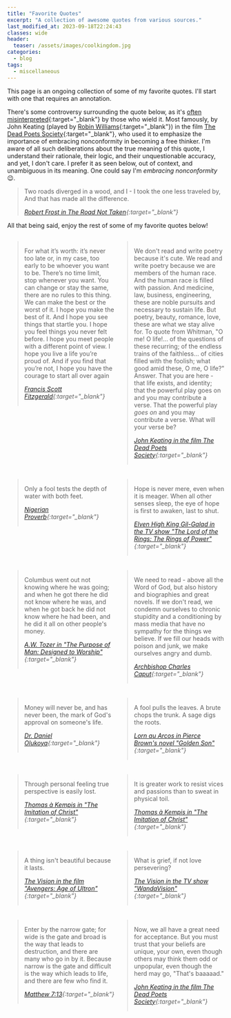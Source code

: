 ```yaml
---
title: "Favorite Quotes"
excerpt: "A collection of awesome quotes from various sources."
last_modified_at: 2023-09-18T22:24:43
classes: wide
header:
  teaser: /assets/images/coolkingdom.jpg
categories:
  - blog
tags:
  - miscellaneous
---
```


<style>
  .quote-container {
    display: grid;
    grid-template-columns: 1fr 1fr;
    grid-template-rows: 2fr;
    grid-column-gap: 5px;
    grid-row-gap: 5px;
    justify-items: stretch;
    align-items: start;
  }

  /* X-Small devices (portrait phones, less than 576px) */
  @media (max-width: 575.98px) {
    .quote-container {
      grid-template-columns: repeat(1, 1fr);
    }

    blockquote {
      margin: 1em 0 1em 0;
      border-bottom: 1px solid #cecfd1;
    }
  }

  /* Small devices (landscape phones, less than 768px) */
  @media (max-width: 767.98px) {
    .quote-container {
      grid-template-columns: repeat(1, 1fr);
    }

    blockquote {
      margin: 1em 0 1em 0;
      border-bottom: 1px solid #cecfd1;
    }
  }
</style>

This page is an ongoing collection of some of my favorite quotes. I'll start with one that requires an annotation.

There's some controversy surrounding the quote below, as it's [often misinterpreted](https://www.google.com/search?q=The+Road+Not+Taken+is+misinterpeted){:target="_blank"} by those who wield it. Most famously, by John Keating (played by [Robin Williams](https://en.wikipedia.org/wiki/Robin_Williams){:target="_blank"}) in the film [The Dead Poets Society](https://en.wikipedia.org/wiki/Dead_Poets_Society){:target="_blank"}, who used it to emphasize the importance of embracing nonconformity in becoming a free thinker. I'm aware of all such deliberations about the true meaning of this quote, I understand their rationale, their logic, and their unquestionable accuracy, and yet, I don't care. I prefer it as seen below, out of context, and unambiguous in its meaning. One could say I'm *embracing nonconformity* :wink:.

> Two roads diverged in a wood, and I - I took the one less traveled by, And that has made all the difference.
>
> <cite>[Robert Frost in The Road Not Taken](https://www.poetryfoundation.org/poems/44272/the-road-not-taken){:target="_blank"}</cite>

All that being said, enjoy the rest of some of my favorite quotes below!

<div class="quote-container" markdown="1">

> For what it’s worth: it’s never too late or, in my case, too early to be whoever you want to be. There’s no time limit, stop whenever you want. You can change or stay the same, there are no rules to this thing. We can make the best or the worst of it. I hope you make the best of it. And I hope you see things that startle you. I hope you feel things you never felt before. I hope you meet people with a different point of view. I hope you live a life you’re proud of. And if you find that you’re not, I hope you have the courage to start all over again
>
> <cite>[Francis Scott Fitzgerald](https://www.goodreads.com/quotes/7452670-for-what-it-s-worth-it-s-never-too-late-or-in){:target="_blank"}</cite>


> We don't read and write poetry because it's cute. We read and write poetry because we are members of the human race. And the human race is filled with passion. And medicine, law, business, engineering, these are noble pursuits and necessary to sustain life. But poetry, beauty, romance, love, these are what we stay alive for. To quote from Whitman, "O me! O life!... of the questions of these recurring; of the endless trains of the faithless... of cities filled with the foolish; what good amid these, O me, O life?" Answer. That you are here - that life exists, and identity; that the powerful play goes on and you may contribute a verse. That the powerful play *goes on* and you may contribute a verse. What will your verse be?
>
> <cite>[John Keating in the film The Dead Poets Society](https://en.wikipedia.org/wiki/Dead_Poets_Society){:target="_blank"}</cite>


> Only a fool tests the depth of water with both feet.
>
> <cite>[Nigerian Proverb](https://www.educationworld.com/a_tsl/TM/WS_african_proverbs.shtml){:target="_blank"}</cite>


> Hope is never mere, even when it is meager. When all other senses sleep, the eye of hope is first to awaken, last to shut.
>
> <cite>[Elven High King Gil-Galad in the TV show "The Lord of the Rings: The Rings of Power"](https://en.wikipedia.org/wiki/The_Lord_of_the_Rings:_The_Rings_of_Power){:target="_blank"}</cite>


> Columbus went out not knowing where he was going; and when he got there he did not know where he was, and when he got back he did not know where he had been, and he did it all on other people's money.
>
> <cite>[A.W. Tozer in "The Purpose of Man: Designed to Worship"](https://www.google.com/search?q=The+Purpose+of+Man+A.W.+Tozer){:target="_blank"}</cite>


> We need to read - above all the Word of God, but also history and biographies and great novels. If we don't read, we condemn ourselves to chronic stupidity and a conditioning by mass media that have no sympathy for the things we believe. If we fill our heads with poison and junk, we make ourselves angry and dumb.
>
> <cite>[Archbishop Charles Caput](https://catholicphilly.com/2017/07/homilies-speeches/whats-next-catholics-america-and-a-world-made-new/){:target="_blank"}</cite>


> Money will never be, and has never been, the mark of God's approval on someone's life.
>
> <cite>[Dr. Daniel Olukoya](https://www.google.com/search?q=Dr.+Daniel+Olukoya){:target="_blank"}</cite>


> A fool pulls the leaves. A brute chops the trunk. A sage digs the roots.
>
> <cite>[Lorn au Arcos in Pierce Brown's novel "Golden Son"](https://www.google.com/search?q=Golden+Son+Pierce+Brown){:target="_blank"}</cite>


> Through personal feeling true perspective is easily lost.
>
> <cite>[Thomas à  Kempis in "The Imitation of Christ"](https://www.google.com/search?q=the+imitation+of+christ+Thomas+%C3%A0+Kempis){:target="_blank"}</cite>


> It is greater work to resist vices and passions than to sweat in physical toil.
>
> <cite>[Thomas à  Kempis in "The Imitation of Christ"](https://www.google.com/search?q=the+imitation+of+christ+Thomas+%C3%A0+Kempis){:target="_blank"}</cite>


> A thing isn't beautiful because it lasts.
>
> <cite>[The Vision in the film "Avengers: Age of Ultron"](https://www.youtube.com/watch?v=SrSNQCa-C7A){:target="_blank"}</cite>


> What is grief, if not love persevering?
>
> <cite>[The Vision in the TV show "WandaVision"](https://www.youtube.com/watch?v=y6y0Dhj783w){:target="_blank"}</cite>


> Enter by the narrow gate; for wide is the gate and broad is the way that leads to destruction, and there are many who go in by it. Because narrow is the gate and difficult is the way which leads to life, and there are few who find it.
>
> <cite>[Matthew 7:13](https://www.biblegateway.com/passage/?search=Matthew+7%3A13&version=NKJV){:target="_blank"}</cite>


> Now, we all have a great need for acceptance. But you must trust that your beliefs are unique, your own, even though others may think them odd or unpopular, even though the herd may go, "That's baaaaad."
>
> <cite>[John Keating in the film The Dead Poets Society](https://en.wikipedia.org/wiki/Dead_Poets_Society){:target="_blank"}</cite>

</div>
